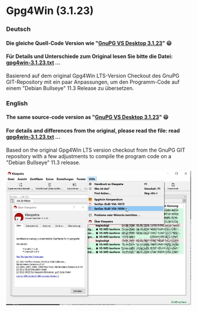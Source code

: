 # Gpg4Win (3.1.23)

### Deutsch

#### Die gleiche Quell-Code Version wie "[GnuPG VS Desktop 3.1.23](https://git.gnupg.org/cgi-bin/gitweb.cgi?p=gpg4win.git;a=tree;h=refs/tags/gpg4win-3.1.23)"  😃
#### Für Details und Unterschiede zum Original lesen Sie bitte die Datei: [gpg4win-3.1.23.txt](https://github.com/landsh-de/Gpg4Win/blob/main/3.1.23/gpg4win-3.1.23.txt) ...

Basierend auf dem original Gpg4Win LTS-Version Checkout des GnuPG GIT-Repository mit ein paar Anpassungen, um den Programm-Code auf einem "Debian Bullseye" 11.3 Release zu übersetzen.

### English

#### The same source-code version as "[GnuPG VS Desktop 3.1.23](https://git.gnupg.org/cgi-bin/gitweb.cgi?p=gpg4win.git;a=tree;h=refs/tags/gpg4win-3.1.23)" 😃
#### For details and differences from the original, please read the file: read [gpg4win-3.1.23.txt](https://github.com/landsh-de/Gpg4Win/blob/main/3.1.23/gpg4win-3.1.23.txt) ...

Based on the original Gpg4Win LTS version checkout from the GnuPG GIT repository with a few adjustments to compile the program code on a "Debian Bullseye" 11.3 release.

![Gpg4Win](https://github.com/landsh-de/Gpg4Win/blob/main/gpg4win.jpg)
